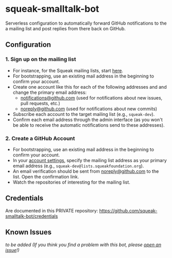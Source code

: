 # squeak-smalltalk-bot

Serverless configuration to automatically forward GitHub notifications to the a mailing list and post replies from there back on GitHub.

## Configuration

### 1. Sign up on the mailing list

- For instance, for the Squeak mailing lists, start [here](https://lists.squeakfoundation.org/accounts/signup/).
- For bootstrapping, use an existing mail address in the beginning to confirm your account.
- Create one account like this for each of the following addresses and and change the primary email address:
  * <notifications@github.com> (used for notifications about new issues, pull requests, etc.)
  * <noreply@github.com> (used for notifications about new commits)
- Subscribe each account to the target mailing list (e.g., `squeak-dev`).
- Confirm each email address through the admin interface (as you won't be able to receive the automatic notifications send to these addresses).

### 2. Create a GitHub Account

- For bootstrapping, use an existing mail address in the beginning to confirm your account.
- In your [account settings](https://github.com/settings/emails), specify the mailing list address as your primary email address (e.g., `squeak-dev@lists.squeakfoundation.org`).
- An email verification should be sent from <noreply@github.com> to the list. Open the confirmation link.
- Watch the repositories of interesting for the mailing list.

## Credentials

Are documented in this PRIVATE repository: <https://github.com/squeak-smalltalk-bot/credentials>

## Known Issues

*to be added (If you think you find a problem with this bot, please [open an issue](https://github.com/squeak-smalltalk-bot/squeak-smalltalk-bot/issues/new)!)*
